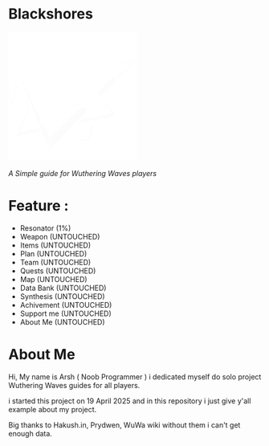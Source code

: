 # Blackshores
<img src='https://github.com/arsharsene/blackshores/blob/master/assets/images/logo.png'/>

*A Simple guide for Wuthering Waves players*

# Feature : 
- Resonator (1%)
- Weapon (UNTOUCHED)
- Items (UNTOUCHED)
- Plan (UNTOUCHED)
- Team (UNTOUCHED)
- Quests (UNTOUCHED)
- Map (UNTOUCHED)
- Data Bank (UNTOUCHED)
- Synthesis (UNTOUCHED)
- Achivement (UNTOUCHED)
- Support me (UNTOUCHED)
- About Me (UNTOUCHED)

# About Me

<p>Hi, My name is Arsh ( Noob Programmer ) i dedicated myself do solo project Wuthering Waves guides for all players. </p>
<p>i started this project on 19 April 2025 and in this repository i just give y'all example about my project.</p>
<p>Big thanks to Hakush.in, Prydwen, WuWa wiki without them i can't get enough data.</p>

